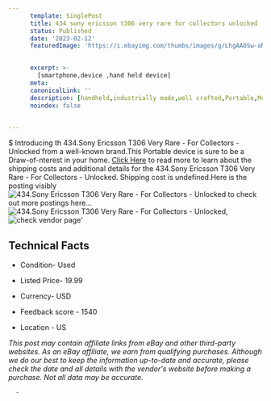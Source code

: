 ```yaml
---
      template: SinglePost
      title: 434 sony ericsson t306 very rare for collectors unlocked
      status: Published
      date: '2023-02-12'
      featuredImage: 'https://i.ebayimg.com/thumbs/images/g/LhgAAOSw-aNj54yq/s-l225.jpg'
       

      excerpt: >-
        [smartphone,device ,hand held device]
      meta:
      canonicalLink: ''
      description: [handheld,industrially made,well crafted,Portable,Mobile,Compact,Convenient,Lightweight,Maneuverable,Man-portable,Miniature,Carriable,Hand-held,Light,Holdable,Transportable,Mobile device,Pocket-sized,On-the-go,Wireless,Cordless,Compact size,Convenient size, smartphone,device ,hand held device]
      noindex: false
      

---
```

$
      Introducing th 434.Sony Ericsson T306 Very Rare - For Collectors - Unlocked from a well-known brand.This Portable device  is sure to be a Draw-of-nterest in your home. [Click Here](https://www.ebay.com/itm/165933938060?hash=item26a26ef58c%3Ag%3ALhgAAOSw-aNj54yq&mkevt=1&mkcid=1&mkrid=711-53200-19255-0&campid=%253CePNCampaignId%253E&customid=%253CreferenceId%253E&toolid=10049) to read more to learn about the shipping costs and additional details for the 434.Sony Ericsson T306 Very Rare - For Collectors - Unlocked. Shipping cost is undefined.Here is the posting visibly ![434.Sony Ericsson T306 Very Rare - For Collectors - Unlocked](https://i.ebayimg.com/thumbs/images/g/LhgAAOSw-aNj54yq/s-l225.jpg) to check out more postings here... ![434.Sony Ericsson T306 Very Rare - For Collectors - Unlocked](https://i.ebayimg.com/images/g/LhgAAOSw-aNj54yq/s-l1600.jpg), ![check vendor page](https://origin-galleryplus.ebayimg.com/ws/web/165933938060_2_0_1/225x225.jpg,https://origin-galleryplus.ebayimg.com/ws/web/165933938060_3_0_1/225x225.jpg,https://origin-galleryplus.ebayimg.com/ws/web/165933938060_4_0_1/225x225.jpg,https://origin-galleryplus.ebayimg.com/ws/web/165933938060_5_0_1/225x225.jpg,https://origin-galleryplus.ebayimg.com/ws/web/165933938060_6_0_1/225x225.jpg,https://origin-galleryplus.ebayimg.com/ws/web/165933938060_7_0_1/225x225.jpg)'

      

 ## Technical Facts 



     
      

 - Condition- Used 


      

 - Listed Price- 19.99 


      

 - Currency- USD 


      

 - Feedback score - 1540 


      

 - Location - US 


      
      

 *_This post may contain affiliate links from eBay and other third-party websites. As an eBay affiliate, we earn from qualifying purchases. Although we do our best to keep the information up-to-date and accurate, please check the date and all details with the vendor's website before making a purchase. Not all data may be accurate._*




      -
